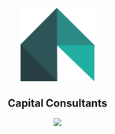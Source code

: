 <p align="center">
  <a href="https://www.thecapitalconsultants.com" target="_blank">
    <img width="150px" src="https://github.com/awl1991/capital-consultants/blob/master/src/images/logo.png?raw=true">
  </a>
</p>
<h2 align="center">
  Capital Consultants
</h2>
<p align="center" line-height='4'>
  <img src="https://api.netlify.com/api/v1/badges/181d8830-fd2f-445e-bec0-5624a39e3ce7/deploy-status">
</p>
